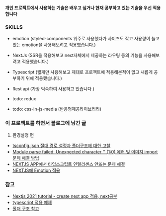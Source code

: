 **개인 프로젝트에서 사용하는 기술은 배우고 싶거나 현재 공부하고 있는 기술을 우선 적용합니다**

### SKILLS
- emotion (styled-components 위주로 사용했다가 사이즈도 작고 사용량이 늘고있는 emotion을 사용해보려고 적용했습니다.)
- NextJs (SSR을 적용해보고 next자체에서 제공하는 라우팅 등의 기능을 사용해보려고 적용했습니다.)
- Typescript (짧게만 사용해보고 제대로 프로젝트에 적용해본적이 없고 새롭게 공부하기 위해 적용했습니다.)
- Rest api (가장 익숙하여 사용하고 있습니다.)

- todo: redux
- todo: css-in-js-media (반응형제공라이브러리)



### 이 프로젝트를 하면서 블로그에 남긴 글 

1. 환경설정 편
- [tsconfig.json 절대 경로 설정과 폴더구조에 대한 고찰](https://haerang94.tistory.com/294)
- [ Module parse failed: Unexpected character '' (1:0) 에러 및 이미지 import 문제 해결 방법](https://haerang94.tistory.com/297)
- [NEXTJS APP에서 타입스크립트 인텔리센스 안뜨는 문제 해결](https://haerang94.tistory.com/295)
- [NEXTJS에 Emotion 적용](https://haerang94.tistory.com/296)


### 참고

- [Nextjs 2021 tutorial - create next app 적용, next공부](https://www.youtube.com/watch?v=mTz0GXj8NN0&t=951s) 
- [typescript 적용 예제](https://github.com/vercel/next.js/tree/canary/examples/with-typescript)
- [폴더 구조 참고](https://www.robinwieruch.de/react-folder-structure)

